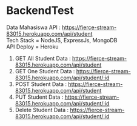 # BackendTest

Data Mahasiswa API : https://fierce-stream-83015.herokuapp.com/api/student 
<br/>
Tech Stack = NodeJS, ExpressJs, MongoDB
<br/>
API Deploy = Heroku

1. GET All Student Data   : https://fierce-stream-83015.herokuapp.com/api/student
2. GET One Student Data	  : https://fierce-stream-83015.herokuapp.com/api/student/:id
3. POST Student Data	    : https://fierce-stream-83015.herokuapp.com/api/student
4. PUT Student Data		    : https://fierce-stream-83015.herokuapp.com/api/student/:id
5. Delete Student Data	  : https://fierce-stream-83015.herokuapp.com/api/student/:id
